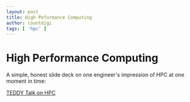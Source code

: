```yaml
---
layout: post
title: High Peformance Computing
author: countdigi
tags: [ 'hpc' ]
---
```


# High Performance Computing

A simple, honest slide deck on one engineer's impression of HPC at one moment in time:<br/>

[TEDDY Talk on HPC](https://countdigi.github.io/talk-teddy-hpc)
